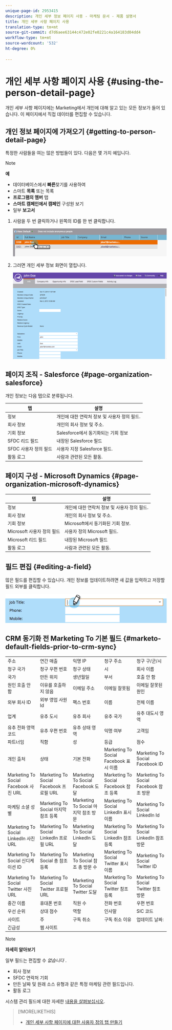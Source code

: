 ```yaml
---
unique-page-id: 2953415
description: 개인 세부 정보 페이지 사용 - 마케팅 문서 - 제품 설명서
title: 개인 세부 사항 페이지 사용
translation-type: tm+mt
source-git-commit: d7d6aee63144c472e02fe0221c4a164183d04dd4
workflow-type: tm+mt
source-wordcount: '532'
ht-degree: 0%

---
```



# 개인 세부 사항 페이지 사용 {#using-the-person-detail-page}

개인 세부 사항 페이지에는 Marketing에서 개인에 대해 알고 있는 모든 정보가 들어 있습니다. 이 페이지에서 직접 데이터를 편집할 수 있습니다.

## 개인 정보 페이지에 가져오기 {#getting-to-person-detail-page}

특정한 사람들을 여는 많은 방법들이 있다. 다음은 몇 가지 예입니다.

>[!NOTE]
>
>**예**
>
>* 데이터베이스에서 **빠른**&#x200B;찾기를 사용하여
>* 스마트 **목록** 또는 목록
>* **프로그램의 멤버** 탭
>* **스마트 캠페인에서 캠페인** 구성원 보기
>* 일부 **보고서**

>



1. 사람을 두 번 클릭하거나 왼쪽의 ID를 한 번 클릭합니다.

   ![](assets/one-1.png)

1. 그러면 개인 세부 정보 화면이 열립니다.

   ![](assets/two-5.png)

## 페이지 조직 - Salesforce {#page-organization-salesforce}

개인 정보는 다음 탭으로 분류됩니다.

| 탭 | 설명 |
|---|---|
| 정보 | 개인에 대한 연락처 정보 및 사용자 정의 필드. |
| 회사 정보 | 개인의 회사 정보 및 주소. |
| 기회 정보 | Salesforce에서 동기화되는 기회 정보 |
| SFDC 리드 필드 | 내장된 Salesforce 필드 |
| SFDC 사용자 정의 필드 | 사용자 지정 Salesforce 필드. |
| 활동 로그 | 사람과 관련된 모든 활동. |

## 페이지 구성 - Microsoft Dynamics {#page-organization-microsoft-dynamics}

| 탭 | 설명 |
|---|---|
| 정보 | 개인에 대한 연락처 정보 및 사용자 정의 필드. |
| 회사 정보 | 개인의 회사 정보 및 주소. |
| 기회 정보 | Microsoft에서 동기화된 기회 정보. |
| Microsoft 사용자 정의 필드 | 사용자 정의 Microsoft 필드. |
| Microsoft 리드 필드 | 내장된 Microsoft 필드 |
| 활동 로그 | 사람과 관련된 모든 활동. |

## 필드 편집 {#editing-a-field}

많은 필드를 편집할 수 있습니다. 개인 정보를 업데이트하려면 새 값을 입력하고 저장할 필드 외부를 클릭합니다.

![](assets/image2015-2-27-11-3a14-3a2.png)

## CRM 동기화 전 Marketing To 기본 필드 {#marketo-default-fields-prior-to-crm-sync}

|  |  |  |  |  |
|---|---|---|---|---|
| 주소 | 연간 매출 | 익명 IP | 청구 주소 | 청구 구/군/시 |
| 청구 국가 | 청구 우편 번호 | 청구 상태 | 시 | 회사 이름 |
| 국가 | 만든 위치 | 생년월일 | 부서 | 호출 안 함 |
| 원인 호출 안 함 | 이유를 호출하지 않음 | 이메일 주소 | 이메일 잘못됨 | 이메일 잘못된 원인 |
| 외부 회사 ID | 외부 영업 사원 Id | 팩스 번호 | 이름 | 전체 이름 |
| 업계 | 유추 도시 | 유추 회사 | 유추 국가 | 유추 대도시 영역 |
| 유추 전화 영역 코드 | 유추 우편 번호 | 유추 상태 영역 | 익명 여부 | 고객임 |
| 파트너임 | 직함 | 성 | 등급 | 점수 |
| 개인 출처 | 상태 | 기본 전화 | Marketing To Social Facebook 표시 이름 | Marketing To Social Facebook ID |
| Marketing To Social Facebook 사진 URL | Marketing To Social Facebook 프로필 URL | Marketing To Social Facebook 도달 | Marketing To Social Facebook 참조 등록 | Marketing To Social Facebook 참조 방문 |
| 마케팅 소셜 성별 | Marketing To Social 마지막 참조 등록 | Marketing To Social 마지막 참조 방문 | Marketing To Social LinkedIn 표시 이름 | Marketing To Social LinkedIn Id |
| Marketing To Social LinkedIn 사진 URL | Marketing To Social LinkedIn 프로필 URL | Marketing To Social LinkedIn 도달 | Marketing To Social LinkedIn 참조 등록 | Marketing To Social LinkedIn 참조 방문 |
| Marketing To Social 신디케이션 ID | Marketing To Social 총 참조 등록 | Marketing To Social 참조 총 방문 수 | Marketing To Social Twitter 표시 이름 | Marketing To Social Twitter ID |
| Marketing To Social Twitter 사진 URL | Marketing To Social Twitter 프로필 URL | Marketing To Social Twitter 도달 | Marketing To Social Twitter 참조 등록 | Marketing To Social Twitter 참조 방문 |
| 중간 이름 | 휴대폰 번호 | 직원 수 | 전화 번호 | 우편 번호 |
| 우선 순위 | 상대 점수 | 역할 | 인사말 | SIC 코드 |
| 사이트 | 주 | 구독 취소 | 구독 취소 이유 | 업데이트 날짜: |
| 긴급성 | 웹 사이트 |  |  |  |

>[!NOTE]
>
>**자세히 알아보기**
>
>일부 필드는 편집할 수 *없습니다* .
>
>* 회사 정보
>* SFDC 연락처 기회
>* 만든 날짜 및 원래 소스 유형과 같은 특정 마케팅 관련 필드입니다.
>* 활동 로그

>
>
시스템 관리 필드에 대한 자세한 [내용을 살펴보십시오](../../../../product-docs/administration/field-management/understanding-system-managed-fields.md).

>[!MORELIKETHIS]
>
>* [개인 세부 사항 페이지에 대한 사용자 정의 탭 만들기](../../../../product-docs/administration/settings/creating-a-custom-tab-for-the-person-detail-page.md)

>



